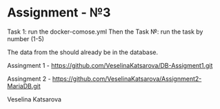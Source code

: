 # Assignment - №3

Task 1: run the docker-comose.yml
Then the Task №: run the task by number (1-5)

The data from the should already be in the database.


Assingment 1 - https://github.com/VeselinaKatsarova/DB-Assigment1.git

Assingment 2 - https://github.com/VeselinaKatsarova/Assignment2-MariaDB.git

Veselina Katsarova
